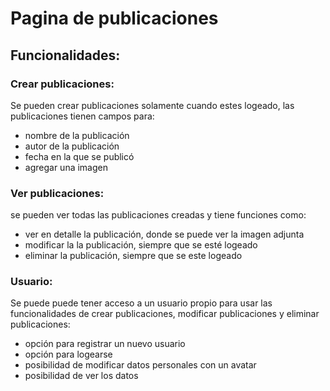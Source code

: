 # Pagina de publicaciones

## Funcionalidades:
### Crear publicaciones:
Se pueden crear publicaciones solamente cuando estes logeado, las publicaciones tienen campos para:
- nombre de la publicación
- autor de la publicación
- fecha en la que se publicó
- agregar una imagen

### Ver publicaciones:
se pueden ver todas las publicaciones creadas y tiene funciones como:
- ver en detalle la publicación, donde se puede ver la imagen adjunta
- modificar la la publicación, siempre que se esté logeado
- eliminar la publicación, siempre que se este logeado
  
### Usuario:
Se puede puede tener acceso a un usuario propio para usar las funcionalidades de crear publicaciones, modificar publicaciones y eliminar publicaciones:
- opción para registrar un nuevo usuario
- opción para logearse
- posibilidad de modificar datos personales con un avatar
- posibilidad de ver los datos